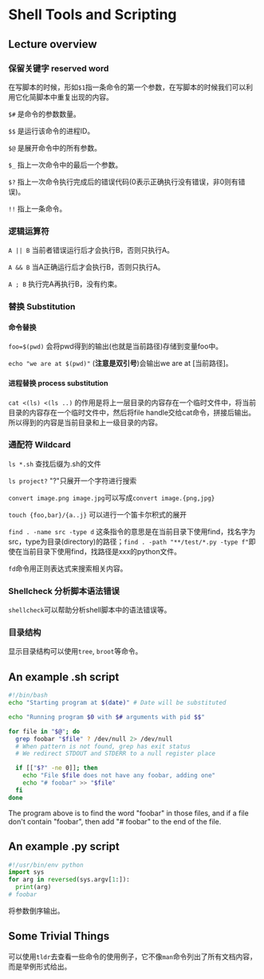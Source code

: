# Shell Tools and Scripting
## Lecture overview

### 保留关键字 reserved word
在写脚本的时候，形如```$1```指一条命令的第一个参数，在写脚本的时候我们可以利用它化简脚本中重复出现的内容。

```$#``` 是命令的参数数量。

```$$``` 是运行该命令的进程ID。

```$@``` 是展开命令中的所有参数。

```$_``` 指上一次命令中的最后一个参数。

```$?``` 指上一次命令执行完成后的错误代码(0表示正确执行没有错误，非0则有错误)。

```!!``` 指上一条命令。

### 逻辑运算符
```A || B``` 当前者错误运行后才会执行B，否则只执行A。

```A && B``` 当A正确运行后才会执行B，否则只执行A。

```A ; B``` 执行完A再执行B，没有约束。

### 替换 Substitution
#### 命令替换
```foo=$(pwd)``` 会将pwd得到的输出(也就是当前路径)存储到变量foo中。

```echo "we are at $(pwd)"``` (**注意是双引号**)会输出we are at [当前路径]。

#### 进程替换 process substitution
```cat <(ls) <(ls ..)``` 的作用是将上一层目录的内容存在一个临时文件中，将当前目录的内容存在一个临时文件中，然后将file handle交给cat命令，拼接后输出。所以得到的内容是当前目录和上一级目录的内容。

### 通配符 Wildcard
```ls *.sh``` 查找后缀为.sh的文件

```ls project?``` "?"只展开一个字符进行搜索

```convert image.png image.jpg```可以写成```convert image.{png,jpg}```

```touch {foo,bar}/{a..j}``` 可以进行一个笛卡尔积式的展开

```find . -name src -type d``` 这条指令的意思是在当前目录下使用find，找名字为src，type为目录(directory)的路径；```find . -path "**/test/*.py -type f"```即使在当前目录下使用find，找路径是xxx的python文件。

```fd```命令用正则表达式来搜索相关内容。

### Shellcheck 分析脚本语法错误
```shellcheck```可以帮助分析shell脚本中的语法错误等。

### 目录结构
显示目录结构可以使用```tree```, ```broot```等命令。

## An example .sh script
```bash
#!/bin/bash
echo "Starting program at $(date)" # Date will be substituted

echo "Running program $0 with $# arguments with pid $$"

for file in "$@"; do
  grep foobar "$file" ? /dev/null 2> /dev/null
  # When pattern is not found, grep has exit status
  # We redirect STDOUT and STDERR to a null register place

  if [["$?" -ne 0]]; then
    echo "File $file does not have any foobar, adding one"
    echo "# foobar" >> "$file"
  fi
done
```

The program above is to find the word "foobar" in those files, and if a file don't contain "foobar", then add "# foobar" to the end of the file.

## An example .py script
```python
#!/usr/bin/env python
import sys
for arg in reversed(sys.argv[1:]):
  print(arg)
# foobar
```
将参数倒序输出。

## Some Trivial Things
可以使用```tldr```去查看一些命令的使用例子，它不像```man```命令列出了所有文档内容，而是举例形式给出。
